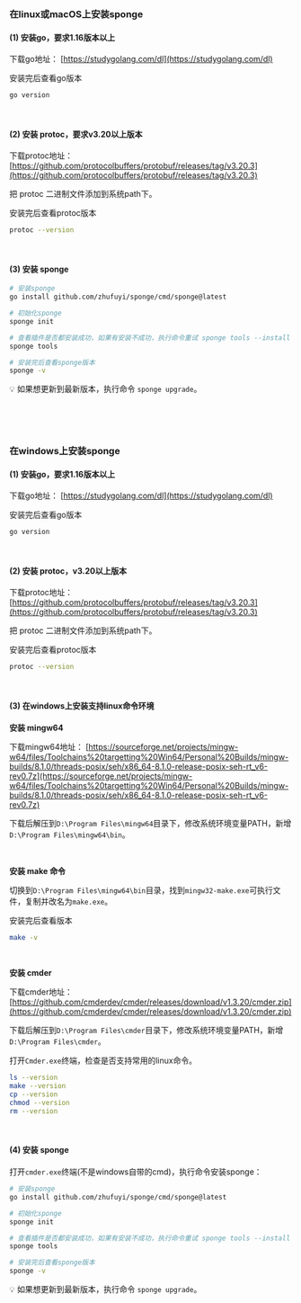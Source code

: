 ### 在linux或macOS上安装sponge

#### (1) 安装go，要求1.16版本以上

下载go地址： [https://studygolang.com/dl](https://studygolang.com/dl)

安装完后查看go版本

```bash
go version
```

<br>

#### (2) 安装 protoc，要求v3.20以上版本

下载protoc地址： [https://github.com/protocolbuffers/protobuf/releases/tag/v3.20.3](https://github.com/protocolbuffers/protobuf/releases/tag/v3.20.3)

把 protoc 二进制文件添加到系统path下。

安装完后查看protoc版本

```bash
protoc --version
```

<br>

#### (3) 安装 sponge

```bash
# 安装sponge
go install github.com/zhufuyi/sponge/cmd/sponge@latest

# 初始化sponge
sponge init

# 查看插件是否都安装成功，如果有安装不成功，执行命令重试 sponge tools --install
sponge tools

# 安装完后查看sponge版本
sponge -v
```

💡  如果想更新到最新版本，执行命令 `sponge upgrade`。

<br>
<br>
<br>

### 在windows上安装sponge

#### (1) 安装go，要求1.16版本以上

下载go地址： [https://studygolang.com/dl](https://studygolang.com/dl)

安装完后查看go版本

```bash
go version
```

<br>

#### (2) 安装 protoc，v3.20以上版本

下载protoc地址： [https://github.com/protocolbuffers/protobuf/releases/tag/v3.20.3](https://github.com/protocolbuffers/protobuf/releases/tag/v3.20.3)

把 protoc 二进制文件添加到系统path下。

安装完后查看protoc版本

```bash
protoc --version
```

<br>

#### (3) 在windows上安装支持linux命令环境

**安装 mingw64**

下载mingw64地址： [https://sourceforge.net/projects/mingw-w64/files/Toolchains%20targetting%20Win64/Personal%20Builds/mingw-builds/8.1.0/threads-posix/seh/x86_64-8.1.0-release-posix-seh-rt_v6-rev0.7z](https://sourceforge.net/projects/mingw-w64/files/Toolchains%20targetting%20Win64/Personal%20Builds/mingw-builds/8.1.0/threads-posix/seh/x86_64-8.1.0-release-posix-seh-rt_v6-rev0.7z)

下载后解压到`D:\Program Files\mingw64`目录下，修改系统环境变量PATH，新增`D:\Program Files\mingw64\bin`。

<br>

**安装 make 命令**

切换到`D:\Program Files\mingw64\bin`目录，找到`mingw32-make.exe`可执行文件，复制并改名为`make.exe`。

安装完后查看版本

```bash
make -v
```

<br>

**安装 cmder**

下载cmder地址： [https://github.com/cmderdev/cmder/releases/download/v1.3.20/cmder.zip](https://github.com/cmderdev/cmder/releases/download/v1.3.20/cmder.zip)

下载后解压到`D:\Program Files\cmder`目录下，修改系统环境变量PATH，新增`D:\Program Files\cmder`。

打开`Cmder.exe`终端，检查是否支持常用的linux命令。
```bash
ls --version
make --version
cp --version
chmod --version
rm --version
```

<br>

#### (4) 安装 sponge

打开`cmder.exe`终端(不是windows自带的cmd)，执行命令安装sponge：

```bash
# 安装sponge
go install github.com/zhufuyi/sponge/cmd/sponge@latest

# 初始化sponge
sponge init

# 查看插件是否都安装成功，如果有安装不成功，执行命令重试 sponge tools --install
sponge tools

# 安装完后查看sponge版本
sponge -v
```

💡  如果想更新到最新版本，执行命令 `sponge upgrade`。
